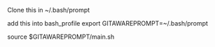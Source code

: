 Clone this in ~/.bash/prompt

add this into bash_profile 
export GITAWAREPROMPT=~/.bash/prompt

source $GITAWAREPROMPT/main.sh
